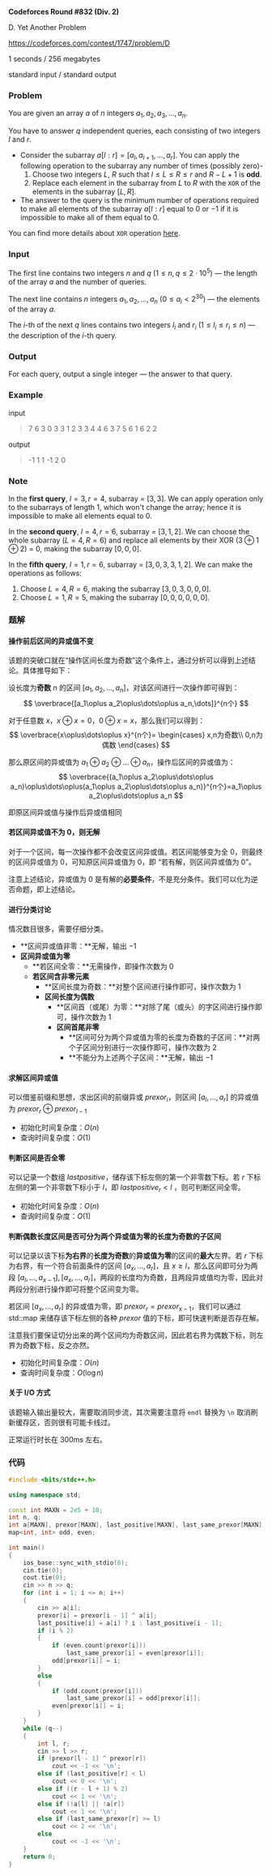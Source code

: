 **Codeforces Round #832 (Div. 2)**

D. Yet Another Problem

https://codeforces.com/contest/1747/problem/D

<!--more-->

1 seconds / 256 megabytes

standard input / standard output

### Problem

You are given an array $a$ of $n$ integers $a_1, a_2, a_3, \ldots, a_n$.

You have to answer $q$ independent queries, each consisting of two integers $l$ and $r$.

- Consider the subarray $a[l:r]=[a_l, a_{l+1}, \ldots, a_r]$. You can apply the following operation to the subarray any number of times (possibly zero)-
  1. Choose two integers $L$, $R$ such that $l \le L \le R \le r$ and $R - L + 1$ is **odd**.
  2. Replace each element in the subarray from $L$ to $R$ with the $\mathtt{XOR}$ of the elements in the subarray $[L, R]$.
- The answer to the query is the minimum number of operations required to make all elements of the subarray $a[l:r]$ equal to $0$ or $-1$ if it is impossible to make all of them equal to $0$.

You can find more details about $\mathtt{XOR}$ operation [here](https://en.wikipedia.org/wiki/Bitwise_operation#XOR).

### Input

The first line contains two integers $n$ and $q$ $(1 \le n, q \le 2 \cdot 10^5)$ — the length of the array $a$ and the number of queries.

The next line contains $n$ integers $a_1, a_2, \ldots, a_n$ $(0 \le a_i \lt 2^{30})$ — the elements of the array $a$.

The $i$-th of the next $q$ lines contains two integers $l_i$ and $r_i$ $(1 \le l_i \le r_i \le n)$ — the description of the $i$-th query.

### Output

For each query, output a single integer  — the answer to that query.

### Example

input

> 7 6
> 3 0 3 3 1 2 3
> 3 4
> 4 6
> 3 7
> 5 6
> 1 6
> 2 2

output

> -1
> 1
> 1
> -1
> 2
> 0

### Note

In the **first query**, $l = 3, r = 4$, subarray = $[3, 3]$. We can apply operation only to the subarrays of length $1$, which won't change the array; hence it is impossible to make all elements equal to $0$.

In the **second query**, $l = 4, r = 6$, subarray = $[3, 1, 2]$. We can choose the whole subarray $(L = 4, R = 6)$ and replace all elements by their XOR $(3 \oplus 1 \oplus 2)$ = 0, making the subarray $[0, 0, 0]$.

In the **fifth query**, $l = 1, r = 6$, subarray = $[3, 0, 3, 3, 1, 2]$. We can make the operations as follows:

1. Choose $L = 4, R = 6$, making the subarray $[3, 0, 3, 0, 0, 0]$.
2. Choose $L = 1, R = 5$, making the subarray $[0, 0, 0, 0, 0, 0]$.

### 题解

#### 操作前后区间的异或值不变

该题的突破口就在“操作区间长度为奇数”这个条件上，通过分析可以得到上述结论。具体推导如下：

设长度为**奇数** $n$ 的区间 $[a_1,a_2,\dots,a_n]$，对该区间进行一次操作即可得到：
$$
\overbrace{[a_1\oplus a_2\oplus\dots\oplus a_n,\dots]}^{n个}
$$

对于任意数 $x$，$x\oplus x=0$，$0\oplus x=x$，那么我们可以得到：
$$
\overbrace{x\oplus\dots\oplus x}^{n个}=
\begin{cases}
x,n为奇数\\
0,n为偶数
\end{cases}
$$


那么原区间的异或值为 $a_1\oplus a_2\oplus\dots\oplus a_n$，操作后区间的异或值为：
$$
\overbrace{(a_1\oplus a_2\oplus\dots\oplus a_n)\oplus\dots\oplus(a_1\oplus a_2\oplus\dots\oplus a_n)}^{n个}=a_1\oplus a_2\oplus\dots\oplus a_n
$$

即原区间异或值与操作后异或值相同

#### 若区间异或值不为 $0$，则无解

对于一个区间，每一次操作都不会改变区间异或值。若区间能够变为全 $0$，则最终的区间异或值为 $0$，可知原区间异或值为 $0$，即 “若有解，则区间异或值为 $0$”。

注意上述结论，异或值为 $0$ 是有解的**必要条件**，不是充分条件。我们可以化为逆否命题，即上述结论。

#### 进行分类讨论

情况数目很多，需要仔细分类。

- **区间异或值非零：**无解，输出 $-1$
- **区间异或值为零**
  - **若区间全零：**无需操作，即操作次数为 $0$
  - **若区间含非零元素**
    - **区间长度为奇数：**对整个区间进行操作即可，操作次数为 $1$
    - **区间长度为偶数**
      - **区间首（或尾）为零：**对除了尾（或头）的字区间进行操作即可，操作次数为 $1$
      - **区间首尾非零**
        - **区间可分为两个异或值为零的长度为奇数的子区间：**对两个子区间分别进行一次操作即可，操作次数为 $2$
        - **不能分为上述两个子区间：**无解，输出 $-1$

#### 求解区间异或值

可以借鉴前缀和思想，求出区间的前缀异或 $prexor_i$，则区间 $[a_l,\dots,a_r]$ 的异或值为 $prexor_r\oplus prexor_{l-1}$

- 初始化时间复杂度：$O(n)$
- 查询时间复杂度：$O(1)$

#### 判断区间是否全零

可以记录一个数组 $lastpositive$，储存该下标左侧的第一个非零数下标。若 $r$ 下标左侧的第一个非零数下标小于 $l$，即 $lastpositive_r<l$ ，则可判断区间全零。

- 初始化时间复杂度：$O(n)$
- 查询时间复杂度：$O(1)$

#### 判断偶数长度区间是否可分为两个异或值为零的长度为奇数的子区间

可以记录以该下标**为右界**的**长度为奇数**的**异或值为零**的区间的**最大**左界。若 $r$ 下标为右界，有一个符合前面条件的区间 $[a_x,\dots,a_r]$，且 $x\geq l$，那么区间即可分为两段 $[a_l,\dots,a_{x-1}],[a_x,\dots,a_r]$，两段的长度均为奇数，且两段异或值均为零，因此对两段分别进行操作即可将整个区间变为零。

若区间 $[a_x,\dots,a_r]$ 的异或值为零，即 $prexor_r=prexor_{x-1}$，我们可以通过 std::map 来储存该下标左侧的各种 $prexor$ 值的下标，即可快速判断是否存在解。

注意我们要保证切分出来的两个区间均为奇数区间，因此若右界为偶数下标，则左界为奇数下标，反之亦然。

- 初始化时间复杂度：$O(n)$
- 查询时间复杂度：$O(\log{n})$

#### 关于 I/O 方式

该题输入输出量较大，需要取消同步流，其次需要注意将 `endl` 替换为 `\n` 取消刷新缓存区，否则很有可能卡线过。

正常运行时长在 300ms 左右。

### 代码

```cpp
#include <bits/stdc++.h>
 
using namespace std;
 
const int MAXN = 2e5 + 10;
int n, q;
int a[MAXN], prexor[MAXN], last_positive[MAXN], last_same_prexor[MAXN];
map<int, int> odd, even;
 
int main()
{
    ios_base::sync_with_stdio(0);
    cin.tie(0);
    cout.tie(0);
    cin >> n >> q;
    for (int i = 1; i <= n; i++)
    {
        cin >> a[i];
        prexor[i] = prexor[i - 1] ^ a[i];
        last_positive[i] = a[i] ? i : last_positive[i - 1];
        if (i % 2)
        {
            if (even.count(prexor[i]))
                last_same_prexor[i] = even[prexor[i]];
            odd[prexor[i]] = i;
        }
        else
        {
            if (odd.count(prexor[i]))
                last_same_prexor[i] = odd[prexor[i]];
            even[prexor[i]] = i;
        }
    }
    while (q--)
    {
        int l, r;
        cin >> l >> r;
        if (prexor[l - 1] ^ prexor[r])
            cout << -1 << '\n';
        else if (last_positive[r] < l)
            cout << 0 << '\n';
        else if ((r - l + 1) % 2)
            cout << 1 << '\n';
        else if (!a[l] || !a[r])
            cout << 1 << '\n';
        else if (last_same_prexor[r] >= l)
            cout << 2 << '\n';
        else
            cout << -1 << '\n';
    }
    return 0;
}
```


